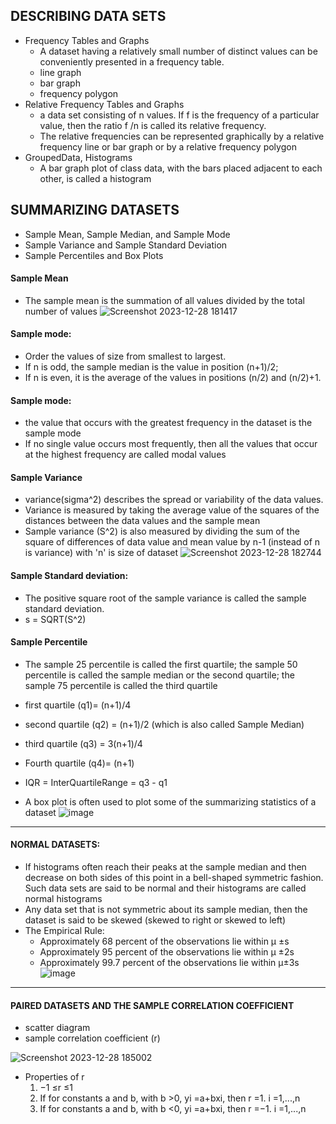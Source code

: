 ## DESCRIBING DATA SETS
- Frequency Tables and Graphs
  - A dataset having a relatively small number of distinct values can be conveniently presented in a frequency table.
  - line graph
  - bar graph
  - frequency polygon
- Relative Frequency Tables and Graphs
  - a data set consisting of n values. If f is the frequency of a particular value, then the ratio f /n is called its relative frequency.
  - The relative frequencies can be represented graphically by a relative frequency line or bar graph or by a relative frequency polygon
- GroupedData, Histograms
  - A bar graph plot of class data, with the bars placed adjacent to each other, is called a histogram

## SUMMARIZING DATASETS
- Sample Mean, Sample Median, and Sample Mode
- Sample Variance and Sample Standard Deviation
- Sample Percentiles and Box Plots
#### Sample Mean
  - The sample mean is the summation of all values divided by the total number of values
 ![Screenshot 2023-12-28 181417](https://github.com/Selvam-DG/Statistics_-and_R_programming/assets/98681717/e81ee570-42a3-4df9-b767-3d0e9e6dadf4)

#### Sample mode:
- Order the values of size from smallest to largest.
- If n is odd, the sample median is the value in position (n+1)/2;
- If n is even, it is the average of the values in positions (n/2) and (n/2)+1.

#### Sample mode:
- the value that occurs with the greatest frequency in the dataset is the sample mode
- If no single value occurs most frequently, then all the values that occur at the highest frequency are called modal values

#### Sample Variance
- variance(sigma^2) describes the spread or variability of the data values.
- Variance is  measured by taking the average value of the squares of the distances between the data values and the sample mean
- Sample variance (S^2) is also measured by dividing the sum of the square of differences of data value and mean value by n-1 (instead of n is variance) with 'n' is size of dataset
  ![Screenshot 2023-12-28 182744](https://github.com/Selvam-DG/Statistics_-and_R_programming/assets/98681717/96056dab-3374-482a-a21e-9326f7be7c5d)

#### Sample Standard deviation:
-  The positive square root of the sample variance is called the sample standard deviation.
-  s = SQRT(S^2)
  
#### Sample Percentile
- The sample 25 percentile is called the first quartile; the sample 50 percentile is called the sample median or the second quartile; the sample 75 percentile is called the third quartile
-  first quartile (q1)= (n+1)/4
-  second quartile (q2) = (n+1)/2 (which is also called Sample Median)
-  third quartile (q3) = 3(n+1)/4
-  Fourth quartile (q4)= (n+1)

- IQR = InterQuartileRange = q3 - q1
- A box plot is often used to plot some of the summarizing statistics of a dataset
![image](https://github.com/Selvam-DG/Statistics_-and_R_programming/assets/98681717/f6a067f6-855c-4d57-abba-2e16df68f3b4)
___________________________________________________________________________________________________________________________________________________________________________________________________________________________
#### NORMAL DATASETS:
- If histograms often reach their peaks at the sample median and then decrease on both sides of this point in a bell-shaped symmetric fashion. Such data sets are said to be normal and their histograms are called normal histograms
- Any data set that is not symmetric about its sample median, then the dataset is said to be skewed (skewed to right or skewed to left)
- The Empirical Rule:
    - Approximately 68 percent of the observations lie within µ ±s
    - Approximately 95 percent of the observations lie within µ ±2s
    - Approximately 99.7 percent of the observations lie within µ±3s
![image](https://github.com/Selvam-DG/Statistics_-and_R_programming/assets/98681717/d4d978af-ca5a-42ce-83d3-9bd2ee5501e7)
______________________________________________________________________________________________________________________________________________________________________________________________________________________________
####  PAIRED DATASETS AND THE SAMPLE CORRELATION COEFFICIENT
-  scatter diagram
-  sample correlation coefficient (r)
  
 ![Screenshot 2023-12-28 185002](https://github.com/Selvam-DG/Statistics_-and_R_programming/assets/98681717/45f11c48-8c91-4a57-ac85-d17bbbb64855)


- Properties of r
    1. −1 ≤r ≤1
    2. If for constants a and b, with b >0,  yi =a+bxi, then r =1. i =1,...,n
    3. If for constants a and b, with b <0, yi =a+bxi, then r =−1. i =1,...,n
 
